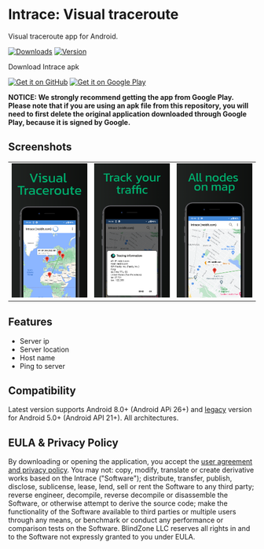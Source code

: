 # Intrace: Visual traceroute
Visual traceroute app for Android.

[![Downloads](https://img.shields.io/github/downloads/BlindZoneApps/intrace-apk/total.svg?color=blue?style=flat)](https://BlindZoneApps/intrace-apk/releases/latest) [![Version](https://img.shields.io/github/v/release/BlindZoneApps/intrace-apk??color=bluelabel=version)](https://BlindZoneApps/intrace-apk/releases)

Download Intrace apk

[<img src="https://github.com/user-attachments/assets/3811fb3b-3817-4384-b116-5815283964c8" alt="Get it on GitHub" height="80">](https://github.com/BlindZoneApps/intrace-apk/releases/latest)
[<img src="https://github.com/user-attachments/assets/9abc74de-aca6-4975-b1c0-8689a881aa21" alt="Get it on Google Play" height="80">](https://play.google.com/store/apps/details?id=com.ddm.intrace)

**NOTICE: We strongly recommend getting the app from Google Play. Please note that if you are using an apk file from this repository, you will need to first delete the original application downloaded through Google Play, because it is signed by Google.** 

## Screenshots
<table>
  <tr>
    <td><img src="assets/screen1.png" alt="Visual tracerouting"></td>
    <td><img src="assets/screen2.png" alt="Trace process in app"></td>
    <td><img src="assets/screen3.png" alt="Track nodes"></td>
	</tr>
</table>

## Features
* Server ip
* Server location
* Host name
* Ping to server

## Compatibility
Latest version supports Android 8.0+ (Android APi 26+) and [legacy](https://github.com/BlindZoneApps/intrace-apk/releases/tag/2.10) version for Android 5.0+ (Android API 21+). All architectures.

## EULA & Privacy Policy
By downloading or opening the application, you accept the [user agreement and privacy policy](https://blindzone.org/eula). 
You may not: copy, modify, translate or create derivative works based on the  Intrace ("Software"); distribute, transfer, publish, disclose, sublicense, lease, lend, sell or rent the Software to any third party; reverse engineer, decompile, reverse decompile or disassemble the Software, or otherwise attempt to derive the source code; make the functionality of the Software available to third parties or multiple users through any means, or benchmark or conduct any performance or comparison tests on the Software. BlindZone LLC reserves all rights in and to the Software not expressly granted to you under EULA.
